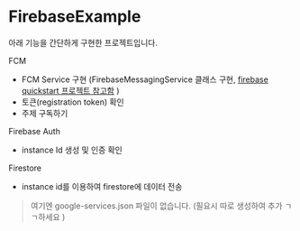 # FirebaseExample

아래 기능을 간단하게 구현한 프로젝트입니다.

FCM
- FCM Service 구현 (FirebaseMessagingService 클래스 구현, [firebase quickstart 프로젝트 참고함](https://github.com/firebase/quickstart-android/blob/master/messaging/app/src/main/java/com/google/firebase/quickstart/fcm/kotlin/MyFirebaseMessagingService.kt) )
- 토큰(registration token) 확인
- 주제 구독하기

Firebase Auth
- instance Id 생성 및 인증 확인

Firestore
- instance id를 이용하여 firestore에 데이터 전송

> 여기엔 google-services.json 파일이 없습니다. (필요시 따로 생성하여 추가 ㄱㄱ하세요 )
